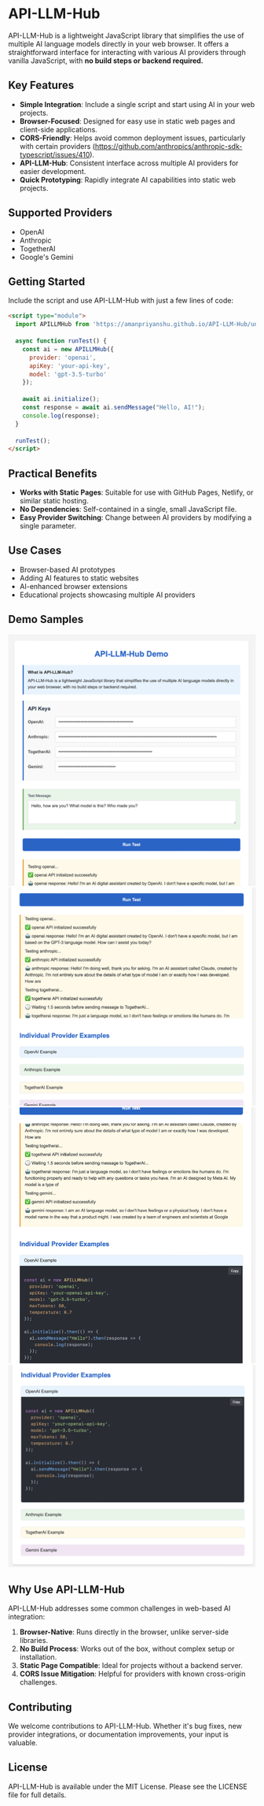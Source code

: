 # API-LLM-Hub

API-LLM-Hub is a lightweight JavaScript library that simplifies the use of multiple AI language models directly in your web browser. It offers a straightforward interface for interacting with various AI providers through vanilla JavaScript, with **no build steps or backend required.**

## Key Features

- **Simple Integration**: Include a single script and start using AI in your web projects.
- **Browser-Focused**: Designed for easy use in static web pages and client-side applications.
- **CORS-Friendly**: Helps avoid common deployment issues, particularly with certain providers (https://github.com/anthropics/anthropic-sdk-typescript/issues/410).
- **API-LLM-Hub**: Consistent interface across multiple AI providers for easier development.
- **Quick Prototyping**: Rapidly integrate AI capabilities into static web projects.

## Supported Providers

- OpenAI
- Anthropic
- TogetherAI
- Google's Gemini

## Getting Started

Include the script and use API-LLM-Hub with just a few lines of code:

```html
<script type="module">
  import APILLMHub from 'https://amanpriyanshu.github.io/API-LLM-Hub/unified-llm-api.js';

  async function runTest() {
    const ai = new APILLMHub({
      provider: 'openai',
      apiKey: 'your-api-key',
      model: 'gpt-3.5-turbo'
    });

    await ai.initialize();
    const response = await ai.sendMessage("Hello, AI!");
    console.log(response);
  }

  runTest();
</script>
```

## Practical Benefits

- **Works with Static Pages**: Suitable for use with GitHub Pages, Netlify, or similar static hosting.
- **No Dependencies**: Self-contained in a single, small JavaScript file.
- **Easy Provider Switching**: Change between AI providers by modifying a single parameter.

## Use Cases

- Browser-based AI prototypes
- Adding AI features to static websites
- AI-enhanced browser extensions
- Educational projects showcasing multiple AI providers

## Demo Samples
![homepage](/assets/main.png)
![web-llm-generated-outputs-1](/assets/output_demo_1.png)
![web-llm-generated-outputs-2](/assets/output_demo_2.png)
![example-codes](/assets/sample_codes.png)

## Why Use API-LLM-Hub

API-LLM-Hub addresses some common challenges in web-based AI integration:

1. **Browser-Native**: Runs directly in the browser, unlike server-side libraries.
2. **No Build Process**: Works out of the box, without complex setup or installation.
3. **Static Page Compatible**: Ideal for projects without a backend server.
4. **CORS Issue Mitigation**: Helpful for providers with known cross-origin challenges.

## Contributing

We welcome contributions to API-LLM-Hub. Whether it's bug fixes, new provider integrations, or documentation improvements, your input is valuable.

## License

API-LLM-Hub is available under the MIT License. Please see the LICENSE file for full details.
